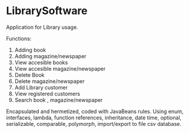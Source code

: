 # LibrarySoftware
Application for Library usage. 

Functions:
1. Adding book
2. Adding magazine/newspaper
3. View accesible books
4. View accesible magazine/newspaper
5. Delete Book
6. Delete magazine/newspaper
7. Add Library customer
8. View registered customers
9. Search book , magazine/newspaper

Encapsulated and hermetized, coded with JavaBeans rules. Using enum, interfaces, lambda, function references, inheritance, date time,  optional, serializable, comparable, polymorph, import/export to file csv database.
